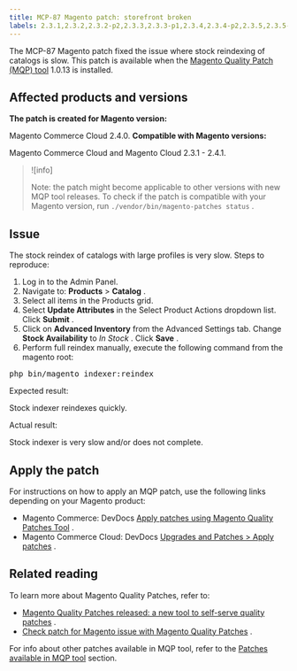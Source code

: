```yaml
---
title: MCP-87 Magento patch: storefront broken
labels: 2.3.1,2.3.2,2.3.2-p2,2.3.3,2.3.3-p1,2.3.4,2.3.4-p2,2.3.5,2.3.5-p1,2.3.5-p2,2.3.6,2.4.0,2.4.0-p1,2.4.1,MQP 1.0.13,Magento Commerce,Magento Commerce Cloud,Magento Quality Patches,catalog,index,performance,products,reindex,slow response,store,support tools
---
```


The MCP-87 Magento patch fixed the issue where stock reindexing of catalogs is slow. This patch is available when the [Magento Quality Patch (MQP) tool](https://support.magento.com/hc/en-us/articles/360047139492) 1.0.13 is installed.

## Affected products and versions

 **The patch is created for Magento version:** 

Magento Commerce Cloud 2.4.0. **Compatible with Magento versions:** 

Magento Commerce Cloud and Magento Cloud 2.3.1 - 2.4.1.

>![info]
>
>Note: the patch might become applicable to other versions with new MQP tool releases. To check if the patch is compatible with your Magento version, run `./vendor/bin/magento-patches status` .

## Issue

The stock reindex of catalogs with large profiles is very slow. <span class="wysiwyg-underline">Steps to reproduce:</span> 

1. Log in to the Admin Panel.
1. Navigate to: **Products** > **Catalog** .
1. Select all items in the Products grid.
1. Select **Update Attributes** in the Select Product Actions dropdown list. Click **Submit** .
1. Click on **Advanced Inventory** from the Advanced Settings tab. Change **Stock Availability** to *In Stock* . Click **Save** .
1. Perform full reindex manually, execute the following command from the magento root:

<pre>php bin/magento indexer:reindex</pre>

 <span class="wysiwyg-underline">Expected result:</span> 

Stock indexer reindexes quickly.

 <span class="wysiwyg-underline">Actual result:</span> 

Stock indexer is very slow and/or does not complete.

## Apply the patch

For instructions on how to apply an MQP patch, use the following links depending on your Magento product:

* Magento Commerce: DevDocs [Apply patches using Magento Quality Patches Tool](https://devdocs.magento.com/guides/v2.4/comp-mgr/patching/mqp.html) .
* Magento Commerce Cloud: DevDocs [Upgrades and Patches > Apply patches](https://devdocs.magento.com/cloud/project/project-patch.html) .

## Related reading

To learn more about Magento Quality Patches, refer to:

* [Magento Quality Patches released: a new tool to self-serve quality patches](https://support.magento.com/hc/en-us/articles/360047139492) .
* [Check patch for Magento issue with Magento Quality Patches](https://support.magento.com/hc/en-us/articles/360047125252) .

For info about other patches available in MQP tool, refer to the [Patches available in MQP tool](https://support.magento.com/hc/en-us/sections/360010506631-Patches-available-in-MQP-tool-) section.